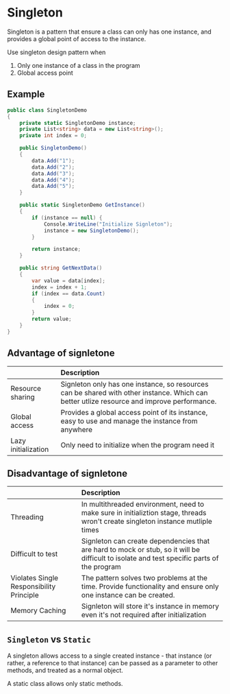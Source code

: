 # Singleton
Singleton is a pattern that ensure a class can only has one instance, and provides a global point of access to the instance.

Use singleton design pattern when
1. Only one instance of a class in the program
2. Global access point

## Example
```cs
public class SingletonDemo
{
    private static SingletonDemo instance;
    private List<string> data = new List<string>();
    private int index = 0;

    public SingletonDemo()
    {
        data.Add("1");
        data.Add("2");
        data.Add("3");
        data.Add("4");
        data.Add("5");
    }

    public static SingletonDemo GetInstance()
    {
        if (instance == null) {
            Console.WriteLine("Initialize Signleton");
            instance = new SingletonDemo();
        }

        return instance;
    }

    public string GetNextData()
    {
        var value = data[index];
        index = index + 1;
        if (index == data.Count)
        {
            index = 0;
        }
        return value;
    }
}
```

## Advantage of signletone
|                     |      Description             |
|---------------------|:-----------------------------|
| Resource sharing    | Signleton only has one instance, so resources can be shared with other instance. Which can better utlize resource and improve performance. |
| Global access       | Provides a global access point of its instance, easy to use and manage the instance from anywhere|
| Lazy initialization | Only need to initialize when the program need it |


## Disadvantage of signletone
|                     |      Description             |
|---------------------|:-----------------------------|
| Threading | In multithreaded environment, need to make sure in initializtion stage, threads wron't create singleton instance mutliple times |
| Difficult to test | Signleton can create dependencies that are hard to mock or stub, so it will be difficult to isolate and test specific parts of the program |
| Violates Single Responsibility Principle | The pattern solves two problems at the time. Provide functionality and ensure only one instance can be created. |
| Memory Caching | Signleton will store it's instance in memory even it's not required after initialization |

## `Singleton` vs `Static`
A singleton allows access to a single created instance - that instance (or rather, a reference to that instance) can be passed as a parameter to other methods, and treated as a normal object.

A static class allows only static methods.
